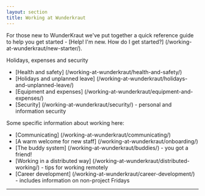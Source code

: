 ```yaml
---
layout: section
title: Working at Wunderkraut
---
```


For those new to WunderKraut we've put together a quick reference guide to help you get started - [Help! I'm new. How do I get started?] (/working-at-wunderkraut/new-starter/).

Holidays, expenses and security
<ul>
<li>[Health and safety] (/working-at-wunderkraut/health-and-safety/)</li>
<li>[Holidays and unplanned leave] (/working-at-wunderkraut/holidays-and-unplanned-leave/)</li>
<li>[Equipment and expenses] (/working-at-wunderkraut/equipment-and-expenses/)</li>
<li>[Security] (/working-at-wunderkraut/security/) - personal and information security</li>
</ul>

Some specific information about working here:
<ul>
<li>[Communicating] (/working-at-wunderkraut/communicating/)</li>
<li>[A warm welcome for new staff] (/working-at-wunderkraut/onboarding/)</li>
<li>[The buddy system] (/working-at-wunderkraut/buddies/) - you got a friend!</li>
<li>[Working in a distributed way] (/working-at-wunderkraut/distributed-working/) - tips for working remotely</li>
<li>[Career development] (/working-at-wunderkraut/career-development/) - includes information on non-project Fridays</li>
</ul>

---------------------------
